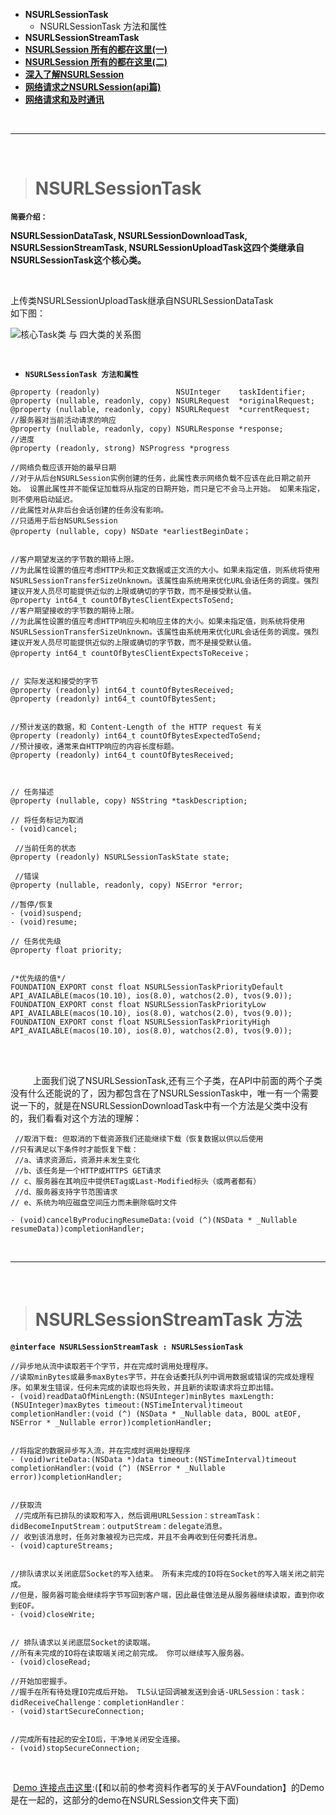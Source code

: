 - **NSURLSessionTask**
	- NSURLSessionTask 方法和属性
- **NSURLSessionStreamTask**
- [**NSURLSession 所有的都在这里(一)**](https://www.cnblogs.com/taoxu/p/8962778.html)
- [**NSURLSession 所有的都在这里(二)**](https://www.cnblogs.com/taoxu/p/9003457.html)
- [**深入了解NSURLSession**](https://www.jianshu.com/p/94d214129d4d)
- [**网络请求之NSURLSession(api篇)**](https://www.jianshu.com/p/2ab336db172c)
- [**网络请求和及时通讯**](https://www.cnblogs.com/taoxu/category/1021605.html)



<br/>

***
<br/>

># NSURLSessionTask

**`简要介绍：`**

**NSURLSessionDataTask, NSURLSessionDownloadTask,  NSURLSessionStreamTask,  NSURLSessionUploadTask这四个类继承自NSURLSessionTask这个核心类。**

<br/>

上传类NSURLSessionUploadTask继承自NSURLSessionDataTask<br/>
如下图：

![核心Task类 与 四大类的关系图](https://upload-images.jianshu.io/upload_images/2959789-f47c269affb2c126.png?imageMogr2/auto-orient/strip%7CimageView2/2/w/1240)

<br/>

- **`NSURLSessionTask 方法和属性`**

```
@property (readonly)                 NSUInteger    taskIdentifier;
@property (nullable, readonly, copy) NSURLRequest  *originalRequest; 
@property (nullable, readonly, copy) NSURLRequest  *currentRequest;  
//服务器对当前活动请求的响应
@property (nullable, readonly, copy) NSURLResponse *response; 
//进度
@property (readonly, strong) NSProgress *progress

//网络负载应该开始的最早日期
//对于从后台NSURLSession实例创建的任务，此属性表示网络负载不应该在此日期之前开始。 设置此属性并不能保证加载将从指定的日期开始，而只是它不会马上开始。 如果未指定，则不使用启动延迟。
//此属性对从非后台会话创建的任务没有影响。
//只适用于后台NSURLSession
@property (nullable, copy) NSDate *earliestBeginDate；


//客户期望发送的字节数的期待上限。
//为此属性设置的值应考虑HTTP头和正文数据或正文流的大小。如果未指定值，则系统将使用NSURLSessionTransferSizeUnknown。该属性由系统用来优化URL会话任务的调度。强烈建议开发人员尽可能提供近似的上限或确切的字节数，而不是接受默认值。
@property int64_t countOfBytesClientExpectsToSend;
//客户期望接收的字节数的期待上限。
//为此属性设置的值应考虑HTTP响应头和响应主体的大小。如果未指定值，则系统将使用NSURLSessionTransferSizeUnknown。该属性由系统用来优化URL会话任务的调度。强烈建议开发人员尽可能提供近似的上限或确切的字节数，而不是接受默认值。
@property int64_t countOfBytesClientExpectsToReceive；


// 实际发送和接受的字节
@property (readonly) int64_t countOfBytesReceived;
@property (readonly) int64_t countOfBytesSent;


//预计发送的数据，和 Content-Length of the HTTP request 有关
@property (readonly) int64_t countOfBytesExpectedToSend;
//预计接收，通常来自HTTP响应的内容长度标题。
@property (readonly) int64_t countOfBytesReceived;



// 任务描述
@property (nullable, copy) NSString *taskDescription;

// 将任务标记为取消
- (void)cancel;

 //当前任务的状态
@property (readonly) NSURLSessionTaskState state;

 //错误
@property (nullable, readonly, copy) NSError *error;

//暂停/恢复
- (void)suspend;
- (void)resume;

// 任务优先级
@property float priority;


/*优先级的值*/
FOUNDATION_EXPORT const float NSURLSessionTaskPriorityDefault API_AVAILABLE(macos(10.10), ios(8.0), watchos(2.0), tvos(9.0));
FOUNDATION_EXPORT const float NSURLSessionTaskPriorityLow API_AVAILABLE(macos(10.10), ios(8.0), watchos(2.0), tvos(9.0));
FOUNDATION_EXPORT const float NSURLSessionTaskPriorityHigh API_AVAILABLE(macos(10.10), ios(8.0), watchos(2.0), tvos(9.0));
```

<br/>
<br/>

&emsp; &emsp; 上面我们说了NSURLSessionTask,还有三个子类，在API中前面的两个子类没有什么还能说的了，因为都包含在了NSURLSessionTask中，唯一有一个需要说一下的，就是在NSURLSessionDownloadTask中有一个方法是父类中没有的，我们看看对这个方法的理解：

```
 //取消下载: 但取消的下载资源我们还能继续下载（恢复数据以供以后使用
//只有满足以下条件时才能恢复下载：
 //a、请求资源后，资源并未发生变化
 //b、该任务是一个HTTP或HTTPS GET请求
// c、服务器在其响应中提供ETag或Last-Modified标头（或两者都有）
 //d、服务器支持字节范围请求
// e、系统为响应磁盘空间压力而未删除临时文件

- (void)cancelByProducingResumeData:(void (^)(NSData * _Nullable resumeData))completionHandler;
```


<br/>

***
<br/>

># **NSURLSessionStreamTask 方法**

**`@interface NSURLSessionStreamTask : NSURLSessionTask`**

```
//异步地从流中读取若干个字节，并在完成时调用处理程序。
//读取minBytes或最多maxBytes字节，并在会话委托队列中调用数据或错误的完成处理程序。如果发生错误，任何未完成的读取也将失败，并且新的读取请求将立即出错。
- (void)readDataOfMinLength:(NSUInteger)minBytes maxLength:(NSUInteger)maxBytes timeout:(NSTimeInterval)timeout completionHandler:(void (^) (NSData * _Nullable data, BOOL atEOF, NSError * _Nullable error))completionHandler;


//将指定的数据异步写入流，并在完成时调用处理程序
- (void)writeData:(NSData *)data timeout:(NSTimeInterval)timeout completionHandler:(void (^) (NSError * _Nullable error))completionHandler;


//获取流
 //完成所有已排队的读取和写入，然后调用URLSession：streamTask：didBecomeInputStream：outputStream：delegate消息。
// 收到该消息时，任务对象被视为已完成，并且不会再收到任何委托消息。
- (void)captureStreams;


//排队请求以关闭底层Socket的写入结束。 所有未完成的IO将在Socket的写入端关闭之前完成。
//但是，服务器可能会继续将字节写回到客户端，因此最佳做法是从服务器继续读取，直到你收到EOF。
- (void)closeWrite;


// 排队请求以关闭底层Socket的读取端。 
//所有未完成的IO将在读取端关闭之前完成。 你可以继续写入服务器。
- (void)closeRead;

//开始加密握手。 
//握手在所有待处理IO完成后开始。 TLS认证回调被发送到会话-URLSession：task：didReceiveChallenge：completionHandler：
- (void)startSecureConnection;


//完成所有挂起的安全IO后，干净地关闭安全连接。
- (void)stopSecureConnection;
```


<br/>

 [Demo 连接点击这里](https://github.com/geniusZhangXu/AVFoundation):(【和以前的参考资料作者写的关于AVFoundation】的Demo是在一起的，这部分的demo在NSURLSession文件夹下面)











